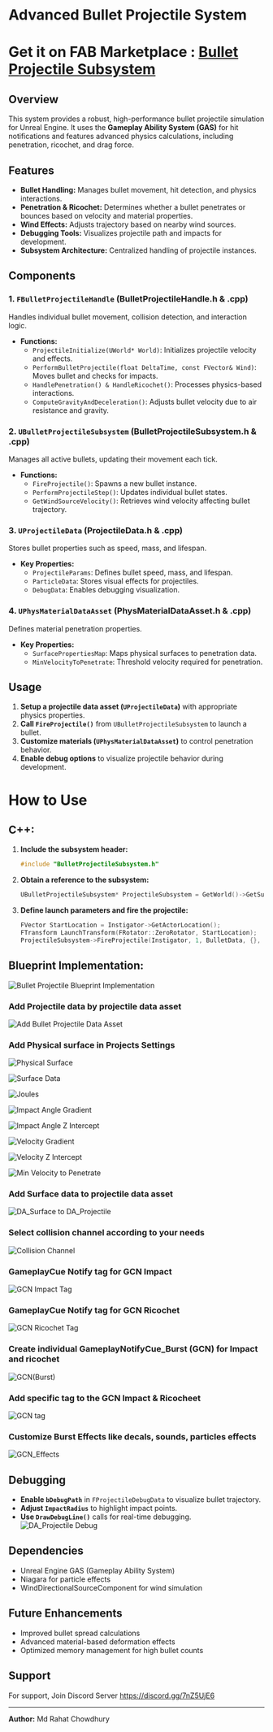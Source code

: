 # Advanced Bullet Projectile System

# Get it on FAB Marketplace : [Bullet Projectile Subsystem](https://www.fab.com/portal/listings/0abe80e0-0ff4-43bc-a845-11e3314ba184/edit)

## Overview
This system provides a robust, high-performance bullet projectile simulation for Unreal Engine. It uses the **Gameplay Ability System (GAS)** for hit notifications and features advanced physics calculations, including penetration, ricochet, and drag force. 

## Features
- **Bullet Handling:** Manages bullet movement, hit detection, and physics interactions.
- **Penetration & Ricochet:** Determines whether a bullet penetrates or bounces based on velocity and material properties.
- **Wind Effects:** Adjusts trajectory based on nearby wind sources.
- **Debugging Tools:** Visualizes projectile path and impacts for development.
- **Subsystem Architecture:** Centralized handling of projectile instances.

## Components

### 1. `FBulletProjectileHandle` (BulletProjectileHandle.h & .cpp)
Handles individual bullet movement, collision detection, and interaction logic.
- **Functions:**
  - `ProjectileInitialize(UWorld* World)`: Initializes projectile velocity and effects.
  - `PerformBulletProjectile(float DeltaTime, const FVector& Wind)`: Moves bullet and checks for impacts.
  - `HandlePenetration() & HandleRicochet()`: Processes physics-based interactions.
  - `ComputeGravityAndDeceleration()`: Adjusts bullet velocity due to air resistance and gravity.

### 2. `UBulletProjectileSubsystem` (BulletProjectileSubsystem.h & .cpp)
Manages all active bullets, updating their movement each tick.
- **Functions:**
  - `FireProjectile()`: Spawns a new bullet instance.
  - `PerformProjectileStep()`: Updates individual bullet states.
  - `GetWindSourceVelocity()`: Retrieves wind velocity affecting bullet trajectory.

### 3. `UProjectileData` (ProjectileData.h & .cpp)
Stores bullet properties such as speed, mass, and lifespan.
- **Key Properties:**
  - `ProjectileParams`: Defines bullet speed, mass, and lifespan.
  - `ParticleData`: Stores visual effects for projectiles.
  - `DebugData`: Enables debugging visualization.

### 4. `UPhysMaterialDataAsset` (PhysMaterialDataAsset.h & .cpp)
Defines material penetration properties.
- **Key Properties:**
  - `SurfacePropertiesMap`: Maps physical surfaces to penetration data.
  - `MinVelocityToPenetrate`: Threshold velocity required for penetration.

## Usage
1. **Setup a projectile data asset (`UProjectileData`)** with appropriate physics properties.
2. **Call `FireProjectile()`** from `UBulletProjectileSubsystem` to launch a bullet.
3. **Customize materials (`UPhysMaterialDataAsset`)** to control penetration behavior.
4. **Enable debug options** to visualize projectile behavior during development.

# How to Use
## C++:

1. **Include the subsystem header:**
   ```cpp
   #include "BulletProjectileSubsystem.h"
   ```
2. **Obtain a reference to the subsystem:**
   ```cpp
   UBulletProjectileSubsystem* ProjectileSubsystem = GetWorld()->GetSubsystem<UBulletProjectileSubsystem>();
   ```
3. **Define launch parameters and fire the projectile:**
   ```cpp
   FVector StartLocation = Instigator->GetActorLocation();
   FTransform LaunchTransform(FRotator::ZeroRotator, StartLocation);
   ProjectileSubsystem->FireProjectile(Instigator, 1, BulletData, {}, LaunchTransform, OnBulletProjectileHit, OnBulletHitImpact, OnBulletHitRicochet);
   ```
## Blueprint Implementation:

![Bullet Projectile Blueprint Implementation](https://github.com/Abir18r/Bullet-Projectile-Subsystem/blob/main/Images/BPS_Implementation_001.png)
### Add Projectile data by projectile data asset
![Add Bullet Projectile Data Asset](https://github.com/Abir18r/Bullet-Projectile-Subsystem/blob/main/Images/BPS_ProjectileData.png)

### Add Physical surface in Projects Settings
![Physical Surface](https://github.com/Abir18r/Bullet-Projectile-Subsystem/blob/main/Images/Physical%20Surface.png)

![Surface Data](https://github.com/Abir18r/Bullet-Projectile-Subsystem/blob/main/Images/SurfaceData.png)

![Joules](https://github.com/Abir18r/Bullet-Projectile-Subsystem/blob/main/Images/PSM_Joules.png)

![Impact Angle Gradient](https://github.com/Abir18r/Bullet-Projectile-Subsystem/blob/main/Images/PSM_ImpactAngle.png)

![Impact Angle Z Intercept](https://github.com/Abir18r/Bullet-Projectile-Subsystem/blob/main/Images/PSM_ImpactZIntercept.png)

![Velocity Gradient](https://github.com/Abir18r/Bullet-Projectile-Subsystem/blob/main/Images/PSM_VelocityGradient.png)

![Velocity Z Intercept](https://github.com/Abir18r/Bullet-Projectile-Subsystem/blob/main/Images/PSM_VelocityZ.png)

![Min Velocity to Penetrate](https://github.com/Abir18r/Bullet-Projectile-Subsystem/blob/main/Images/PSM_MiniVelocity.png)

### Add Surface data to projectile data asset
![DA_Surface to DA_Projectile](https://github.com/Abir18r/Bullet-Projectile-Subsystem/blob/main/Images/PSDA_SurfaceData.png)

### Select collision channel according to your needs
![Collision Channel](https://github.com/Abir18r/Bullet-Projectile-Subsystem/blob/main/Images/Collision%20Channel.png)

### GameplayCue Notify tag for GCN Impact
![GCN Impact Tag](https://github.com/Abir18r/Bullet-Projectile-Subsystem/blob/main/Images/ImpactTag.png)

### GameplayCue Notify tag for GCN Ricochet
![GCN Ricochet Tag](https://github.com/Abir18r/Bullet-Projectile-Subsystem/blob/main/Images/RicochetTag.png)

### Create individual GameplayNotifyCue_Burst (GCN) for Impact and ricochet
![GCN(Burst)](https://github.com/Abir18r/Bullet-Projectile-Subsystem/blob/main/Images/GCN_BlueprintCreate.png)

### Add specific tag to the GCN Impact & Ricocheet
![GCN tag](https://github.com/Abir18r/Bullet-Projectile-Subsystem/blob/main/Images/GCN_Burst_Rifle.png)

### Customize Burst Effects like decals, sounds, particles effects
![GCN_Effects](https://github.com/Abir18r/Bullet-Projectile-Subsystem/blob/main/Images/GCN_Rifle_Effects.png)

## Debugging
- **Enable `bDebugPath`** in `FProjectileDebugData` to visualize bullet trajectory.
- **Adjust `ImpactRadius`** to highlight impact points.
- **Use `DrawDebugLine()`** calls for real-time debugging.
![DA_Projectile Debug](https://github.com/Abir18r/Bullet-Projectile-Subsystem/blob/main/Images/Debug.png)

## Dependencies
- Unreal Engine GAS (Gameplay Ability System)
- Niagara for particle effects
- WindDirectionalSourceComponent for wind simulation

## Future Enhancements
- Improved bullet spread calculations
- Advanced material-based deformation effects
- Optimized memory management for high bullet counts

## Support

For support, Join Discord Server https://discord.gg/7nZ5UjE6

---
**Author:** Md Rahat Chowdhury

